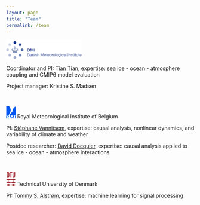 ```yaml
---
layout: page
title: "Team"
permalink: /team
---
```


<img src="images/dmi_eng.png" height="40%" width="40%">

Coordinator and PI: [Tian Tian](http://research.dmi.dk/staff/all-staff/tian/), expertise: sea ice - ocean - atmosphere coupling and CMIP6 model evaluation

Project manager: Kristine S. Madsen

&ensp;

<img src="/images/logo_rmicolor.png" height="5%" width="5%"> Royal Meteorological Institute of Belgium

PI: [Stéphane Vannitsem](https://climdyn.meteo.be/team/stephane-vannitsem), expertise: causal analysis, nonlinear dynamics, and variability of climate and weather

Postdoc researcher: [David Docquier](https://climdyn.meteo.be/team/david-docquier), expertise: causal analysis applied to sea ice - ocean - atmosphere interactions

&ensp;

<img src="/images/DTU_Logo.png" height="5%" width="5%"> Technical University of Denmark

PI: [Tommy S. Alstrøm](https://www.dtu.dk/english/person/tommy-sonne-alstroem?id=21803&entity=profile), expertise: machine learning for signal processing
